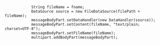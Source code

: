 				String fileName = fname;
				DataSource source = new FileDataSource(filePath + fileName);
				messageBodyPart.setDataHandler(new DataHandler(source));
				messageBodyPart.setContent(fileName, "text/plain; charset=UTF-8");
				messageBodyPart.setFileName(fileName);
				multipart.addBodyPart(messageBodyPart);
